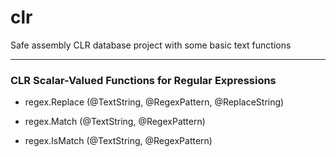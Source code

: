 # clr
Safe assembly CLR database project with some basic text functions

-----

### CLR Scalar-Valued Functions for Regular Expressions

- regex.Replace (@TextString, @RegexPattern, @ReplaceString)

- regex.Match (@TextString, @RegexPattern)

- regex.IsMatch (@TextString, @RegexPattern)
